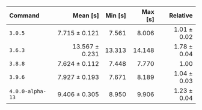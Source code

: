 | Command | Mean [s] | Min [s] | Max [s] | Relative |
|:---|---:|---:|---:|---:|
| `3.0.5` | 7.715 ± 0.121 | 7.561 | 8.006 | 1.01 ± 0.02 |
| `3.6.3` | 13.567 ± 0.231 | 13.313 | 14.148 | 1.78 ± 0.04 |
| `3.8.8` | 7.624 ± 0.112 | 7.448 | 7.770 | 1.00 |
| `3.9.6` | 7.927 ± 0.193 | 7.671 | 8.189 | 1.04 ± 0.03 |
| `4.0.0-alpha-13` | 9.406 ± 0.305 | 8.950 | 9.906 | 1.23 ± 0.04 |
